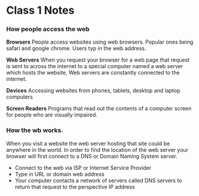 # Class 1 Notes

### How people access the web

**Browsers**
People access websites using web browsers. Popular ones being safari and google chrome. Users typ in the web address.

**Web Servers**
When you request your browser for a web page that request is sent to across the internet to a special computer named a web server which hosts the website, Web servers are constantly connected to the internet.

**Devices**
Accessing websites from phones, tablets, desktop and laptop computers

**Screen Readers**
Programs that read out the contents of a computer screen for people who are visually impaired.

### How the wb works.

When you visit a website the web server hosting that site could be anywhere in the world. In order to find the location of the web server your browser will first connect to a DNS or Domain Naming System server.

- Connect to the web via ISP or Internet Service Provider
- Type in URL or domain web address
- Your computer contacts a network of servers called DNS servers to return that request to the perspective IP address

